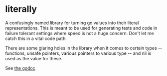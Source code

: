 # literally

A confusingly named library for turning go values into their literal representations. This is meant to be used for generating tests and code in failure tolerant settings where speed is not a huge concern. Don't let me catch this in a vital code path.

There are some glaring holes in the library when it comes to certain types -- functions, unsafe pointers, various pointers to various type -- and nil is used as the value for these.

See [the godoc](http://godoc.org/github.com/stevegutz/literally)

